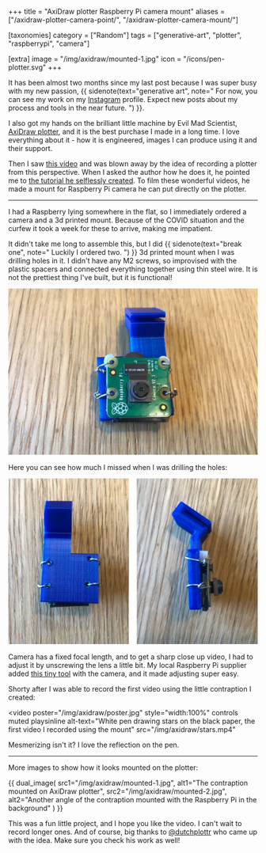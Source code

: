 +++
title = "AxiDraw plotter Raspberry Pi camera mount"
aliases = ["/axidraw-plotter-camera-point/", "/axidraw-plotter-camera-mount/"]

[taxonomies]
category = ["Random"]
tags = ["generative-art", "plotter", "raspberrypi", "camera"]

[extra]
image = "/img/axidraw/mounted-1.jpg"
icon = "/icons/pen-plotter.svg"
+++

It has been almost two months since my last post because I was super busy with my new passion,
{{ sidenote(text="generative art", note="
For now, you can see my work on my [Instagram](https://www.instagram.com/muffinman_io/) profile.
Expect new posts about my process and tools in the near future.
") }}.

I also got my hands on the brilliant little machine by Evil Mad Scientist, [AxiDraw plotter](https://shop.evilmadscientist.com/908), and it is the best purchase I made in a long time. I love everything about it - how it is engineered, images I can produce using it and their support.

Then I saw [this video](https://www.instagram.com/p/B-5TeGDHo2c/) and was blown away by the idea of recording a plotter from this perspective. When I asked the author how he does it, he pointed me to [the tutorial he selflessly created](https://www.instructables.com/id/Raspberry-Pi-Camara-Mount-for-the-AxiDraw/). To film these wonderful videos, he made a mount for Raspberry Pi camera he can put directly on the plotter.

<!-- more -->
-----

I had a Raspberry lying somewhere in the flat, so I immediately ordered a camera and a 3d printed mount. Because of the COVID situation and the curfew it took a week for these to arrive, making me impatient.

It didn't take me long to assemble this, but I did
{{ sidenote(text="break one", note="
Luckily I ordered two.
") }}
3d printed mount when I was drilling holes in it. I didn't have any M2 screws, so improvised with the plastic spacers and connected everything together using thin steel wire. It is not the prettiest thing I've built, but it is functional!

![Camera on the 3d printed mount](/img/axidraw/front.jpg)

Here you can see how much I missed when I was drilling the holes:

![Back and side views of the mount](/img/axidraw/back-and-side.jpg)

Camera has a fixed focal length, and to get a sharp close up video, I had to adjust it by unscrewing the lens a little bit. My local Raspberry Pi supplier added [this tiny tool](https://www.adafruit.com/product/3518) with the camera, and it made adjusting super easy.

Shorty after I was able to record the first video using the little contraption I created:

<video
  poster="/img/axidraw/poster.jpg"
  style="width:100%"
  controls
  muted
  playsinline
  alt-text="White pen drawing stars on the black paper, the first video I recorded using the mount"
  src="/img/axidraw/stars.mp4"
></video>

Mesmerizing isn't it? I love the reflection on the pen.

-----

More images to show how it looks mounted on the plotter:

{{ dual_image(
  src1="/img/axidraw/mounted-1.jpg",
  alt1="The contraption mounted on AxiDraw plotter",
  src2="/img/axidraw/mounted-2.jpg",
  alt2="Another angle of the contraption mounted with the Raspberry Pi in the background"
) }}

This was a fun little project, and I hope you like the video. I can't wait to record longer ones.
And of course, big thanks to [@dutchplottr](https://www.instagram.com/dutchplottr/) who came up with the idea. Make sure you check his work as well!

